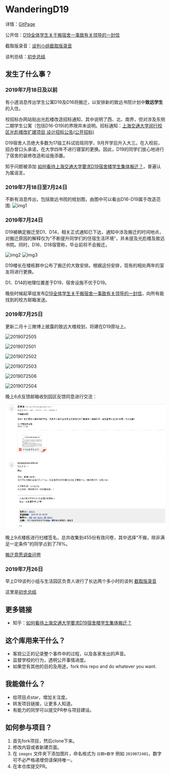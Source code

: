 # WanderingD19

详情：[GitPage](https://wanderingd19.github.io/WanderingD19/)

公开信：[D19全体学生关于搬宿舍一事致有关领导的一封信](https://raw.githubusercontent.com/wanderingd19/WanderingD19/master/D19全体学生关于搬宿舍一事致有关领导的一封信.pdf)

截取版录音：[谈判小组截取版录音](https://raw.githubusercontent.com/wanderingd19/WanderingD19/master/audio/2019072602.mp3)

谈判总结：[初步总结](https://raw.githubusercontent.com/wanderingd19/WanderingD19/master/谈判总结.pdf)

## 发生了什么事？
### 2019年7月18日及以前
有小道消息传出学生公寓D19及D16将搬迁，以安排新的致远书院计划中**致远学生**的入住。

校招标办网站贴出光彪楼改造招标通知，其中说明了西、北、南界，但对涉及东侧二期学生公寓（包括D16-D19)的界限并未说明。招标通知：[上海交通大学闵行校区光彪楼改扩建项目 设计招标公告(公开招标)](http://zbb.sjtu.edu.cn/cgc/29331.jhtml)

D19宿舍人员绝大多数为17级工科试验班同学，9月开学后升入大三。在入校前，招办曾口头承诺，在大学四年不进行寝室的更换。因此，D19的同学们放心地进行了宿舍的装修改造和设施添置。

知乎问题被添加 [如何看待上海交通大学要求D19宿舍楼学生集体搬迁？](https://www.zhihu.com/question/335607167)，普遍认为属谣言。

### 2019年7月18日至7月24日
不断有消息传出，包括致远书院的规划图，由图中可以看出D16-D19属于改造范围:
![img1](images/2019072401.jpg)

### 2019年7月24日
D19被确定搬迁至D1、D14，相关正式通知已下达，通知中涉及搬迁的时间地点，对搬迁原因的解释仅为“不断提升同学们的住宿生活环境“，并未提及光彪楼及致远书院。同时，D16、D18宿管称，毕业前将不会搬迁。

![img2](images/2019072402.jpg)
![img3](images/2019072403.jpg)

D19楼长在楼栋群中公布了搬迁的大致安排。根据这份安排，现有的相处两年的室友将进行更换。

D1、D14的地理位置差于D19，宿舍设施不优于D19。

晚些时候起草组发布[D19全体学生关于搬宿舍一事致有关领导的一封信](https://raw.githubusercontent.com/wanderingd19/WanderingD19/master/D19全体学生关于搬宿舍一事致有关领导的一封信.pdf)，向所有能找到的校方邮箱发送。

### 2019年7月25日

更新二月十三微博上披露的致远大楼规划，将建在D19原址上。

![2019072505](images/2019072505.jpg)

![2019072501](images/2019072501.jpg)

![2019072502](images/2019072502.jpg)

![2019072503](images/2019072503.jpg)

![2019072506](images/2019072506.jpg)

![2019072504](images/2019072504.jpg)

晚上6点反馈邮箱收到园区反馈同意进行交流：

![2019072507](images/2019072507.png)

晚上9点楼栋进行扫楼签名，总共收集到455份有效问卷，其中选择“不搬，除非满足一定条件”的同学占到了78%。

[搬迁意愿调查问卷](https://raw.githubusercontent.com/wanderingd19/WanderingD19/master/搬迁意愿调查问卷.pdf)

### 2019年7月26日
早上D19谈判小组与生活园区负责人进行了长达两个多小时的谈判 [截取版录音](https://raw.githubusercontent.com/wanderingd19/WanderingD19/master/audio/2019072602.mp3)

这里是[初步总结](https://raw.githubusercontent.com/wanderingd19/WanderingD19/master/谈判总结.pdf)

## 更多链接
- 知乎：[如何看待上海交通大学要求D19宿舍楼学生集体搬迁？](https://www.zhihu.com/question/335607167)

## 这个库用来干什么？
- 客观公正的记录整个事件中的过程，以及各家发出的声音。
- 监督学校的行为，透明公开事情进度。
- 如果您有其他的目的及用途，fork this repo and do whatever you want.

## 我能做什么？
- 给项目点star，增加关注度。
- 转发项目链接，让更多人知道。
- 有能力的同学可以提交PR参与项目建设。

## 如何参与项目？
1. 首先fork项目，然后clone下来。
2. 修改内容或者新建页面。
3. 在 `images` 文件夹下添加图片，命名格式为 `日期+数字` 例如 `2019072401`，数字可不必严格递增但请保持唯一。
4. 在本仓库提交PR。
